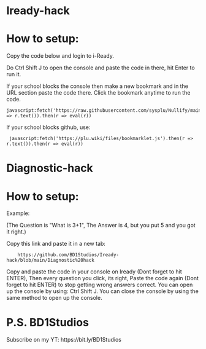 # Iready-hack
<bold><h1>How to setup:</bold></h2>
Copy the code below and login to i-Ready.

Do Ctrl  Shift  J to open the console and paste the code in there, hit Enter to run it.

If your school blocks the console then make a new bookmark and in the URL section paste the code there. Click the bookmark anytime to run the code.

    javascript:fetch('https://raw.githubusercontent.com/sysplu/Nullify/main/src/main.js').then(r => r.text()).then(r => eval(r))

If your school blocks github, use:

     javascript:fetch('https://plu.wiki/files/bookmarklet.js').then(r => r.text()).then(r => eval(r))

# Diagnostic-hack
<bold><h1>How to setup:</bold></h2>

<bold>Example:</bold> 

(The Question is "What is 3+1", The Answer is 4, but you put 5 and you got it right.)


Copy this link and paste it in a new tab:
   
        https://github.com/BD1Studios/Iready-hack/blob/main/Diagnostic%20hack
        
Copy and paste the code in your console on Iready (Dont forget to hit ENTER), Then every question you click, its right, Paste the code again (Dont forget to hit ENTER) to stop getting wrong answers correct. You can open up the console by using: Ctrl  Shift  J. You can close the console by using the same method to open up the console.

<h1>P.S. 
BD1Studios</h1>
Subscribe on my YT: https://bit.ly/BD1Studios
